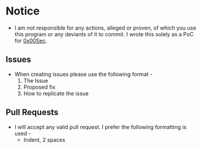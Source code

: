 # Notice

- I am not responsible for any actions, alleged or proven, of which you use this program or any deviants of it to commit. I wrote this solely as a PoC for [0x00Sec](https://0x00sec.org/t/python-windows-keylogger/11939).

## Issues

- When creating issues please use the following format -
  1) The Issue
  2) Proposed fix
  3) How to replicate the issue

## Pull Requests

- I will accept any valid pull request. I prefer the following formatting is used -
  - Indent, 2 spaces